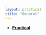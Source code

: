 ```yaml
---
layout: practical
title: "General"
---
```

- **[Practical](https://github.com/PatoliyaInfotech/practical-definitions)**